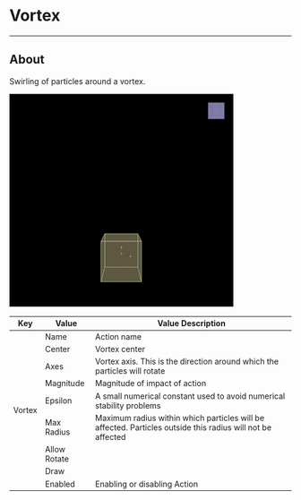 # Vortex

___

## About

Swirling of particles around a vortex.

![alt text](media/gifs/vortex.gif)

<table><thead>
  <tr>
    <th>Key</th>
    <th>Value</th>
    <th>Value Description</th>
  </tr></thead>
<tbody>
  <tr>
    <td rowspan="9">Vortex</td>
    <td>Name</td>
    <td>Action name</td>
  </tr>
  <tr>
    <td>Center</td>
    <td>Vortex center</td>
  </tr>
  <tr>
    <td>Axes</td>
    <td>Vortex axis. This is the direction around which the particles will rotate</td>
  </tr>
  <tr>
    <td>Magnitude</td>
    <td>Magnitude of impact of action</td>
  </tr>
  <tr>
    <td>Epsilon</td>
    <td>A small numerical constant used to avoid numerical stability problems</td>
  </tr>
  <tr>
    <td>Max Radius</td>
    <td>Maximum radius within which particles will be affected. Particles outside this radius will not be affected</td>
  </tr>
  <tr>
    <td>Allow Rotate</td>
    <td></td>
  </tr>
  <tr>
    <td>Draw</td>
    <td></td>
  </tr>
  <tr>
    <td>Enabled</td>
    <td>Enabling or disabling Action</td>
  </tr>
</tbody>
</table>
